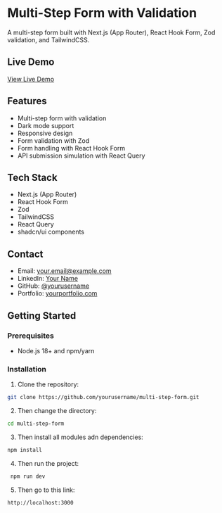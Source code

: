 # Multi-Step Form with Validation

A multi-step form built with Next.js (App Router), React Hook Form, Zod validation, and TailwindCSS.

## Live Demo

[View Live Demo](https://multi-step-form-demo.vercel.app)

## Features

- Multi-step form with validation
- Dark mode support
- Responsive design
- Form validation with Zod
- Form handling with React Hook Form
- API submission simulation with React Query

## Tech Stack

- Next.js (App Router)
- React Hook Form
- Zod
- TailwindCSS
- React Query
- shadcn/ui components

## Contact

- Email: your.email@example.com
- LinkedIn: [Your Name](https://linkedin.com/in/yourprofile)
- GitHub: [@yourusername](https://github.com/yourusername)
- Portfolio: [yourportfolio.com](https://yourportfolio.com)

## Getting Started

### Prerequisites

- Node.js 18+ and npm/yarn

### Installation

1. Clone the repository:

```bash
git clone https://github.com/yourusername/multi-step-form.git
```

2. Then change the directory:

```bash
cd multi-step-form
```

3. Then install all modules adn dependencies:

```bash
npm install
```

4. Then run the project:

```bash
 npm run dev
```

5. Then go to this link:

```bash
http://localhost:3000
```
